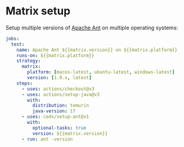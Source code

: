 # Matrix setup
Setup multiple versions of [Apache Ant](https://ant.apache.org) on multiple operating systems:

```yaml
jobs:
  test:
    name: Apache Ant ${{matrix.version}} on ${{matrix.platform}}
    runs-on: ${{matrix.platform}}
    strategy:
      matrix:
        platform: [macos-latest, ubuntu-latest, windows-latest]
        version: [1.9.x, latest]
    steps:
      - uses: actions/checkout@v3
      - uses: actions/setup-java@v3
        with:
          distribution: temurin
          java-version: 17
      - uses: cedx/setup-ant@v1
        with:
          optional-tasks: true
          version: ${{matrix.version}}
      - run: ant -version
```
